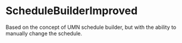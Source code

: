 # ScheduleBuilderImproved
Based on the concept of UMN schedule builder, but with the ability to manually change the schedule.
